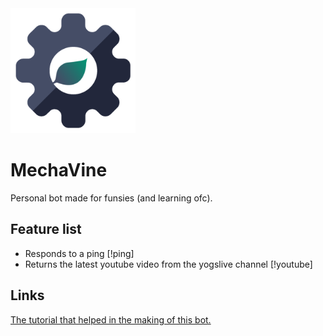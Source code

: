 <img height="200" width="200" src="https://github.com/Vinesma/MechaVine/blob/master/mechavine.png">

# MechaVine
Personal bot made for funsies (and learning ofc).

## Feature list
* Responds to a ping \[!ping]
* Returns the latest youtube video from the yogslive channel \[!youtube]

## Links
[The tutorial that helped in the making of this bot.](https://www.digitaltrends.com/gaming/how-to-make-a-discord-bot/)
